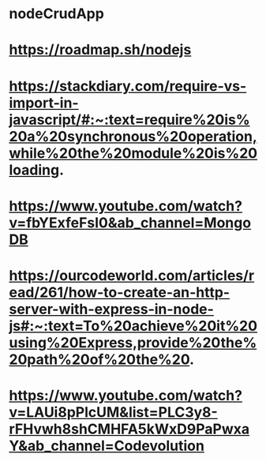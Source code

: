 # nodeCrudApp
<!-- road map -->
# https://roadmap.sh/nodejs
<!-- require vs import -->
# https://stackdiary.com/require-vs-import-in-javascript/#:~:text=require%20is%20a%20synchronous%20operation,while%20the%20module%20is%20loading.
<!-- mongodb crud -->
# https://www.youtube.com/watch?v=fbYExfeFsI0&ab_channel=MongoDB

<!-- express js -->
# https://ourcodeworld.com/articles/read/261/how-to-create-an-http-server-with-express-in-node-js#:~:text=To%20achieve%20it%20using%20Express,provide%20the%20path%20of%20the%20.

# https://www.youtube.com/watch?v=LAUi8pPlcUM&list=PLC3y8-rFHvwh8shCMHFA5kWxD9PaPwxaY&ab_channel=Codevolution
